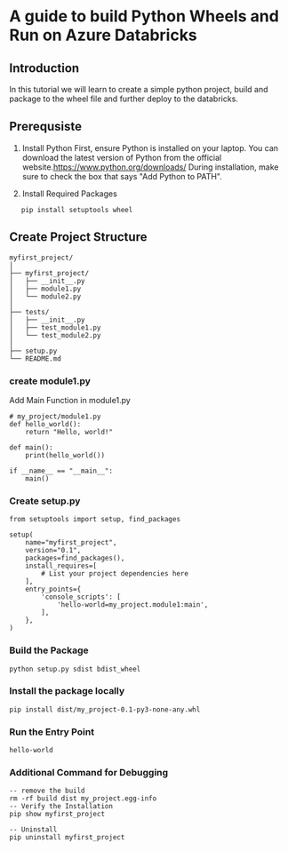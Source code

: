 # A guide to build Python Wheels and Run on Azure Databricks

## Introduction
In this tutorial we will learn to create a simple python project, build and package to the wheel file and further deploy to the databricks.

## Prerequsiste

1. Install Python
First, ensure Python is installed on your laptop. You can download the latest version of Python from the official website.https://www.python.org/downloads/
During installation, make sure to check the box that says "Add Python to PATH".

2.  Install Required Packages
```
   pip install setuptools wheel
```

## Create Project Structure

```
myfirst_project/
│
├── myfirst_project/
│   ├── __init__.py
│   ├── module1.py
│   └── module2.py
│
├── tests/
│   ├── __init__.py
│   ├── test_module1.py
│   └── test_module2.py
│
├── setup.py
└── README.md

```
### create module1.py
Add Main Function in module1.py
```
# my_project/module1.py
def hello_world():
    return "Hello, world!"

def main():
    print(hello_world())

if __name__ == "__main__":
    main()

```
### Create setup.py

```
from setuptools import setup, find_packages

setup(
    name="myfirst_project",
    version="0.1",
    packages=find_packages(),
    install_requires=[
        # List your project dependencies here
    ],
    entry_points={
        'console_scripts': [
            'hello-world=my_project.module1:main',
        ],
    },
)

```
### Build the Package
```
python setup.py sdist bdist_wheel

```
### Install the package locally
```
pip install dist/my_project-0.1-py3-none-any.whl

```
### Run the Entry Point

```
hello-world
```

### Additional Command for Debugging

```
-- remove the build
rm -rf build dist my_project.egg-info
-- Verify the Installation
pip show myfirst_project

-- Uninstall
pip uninstall myfirst_project

```
